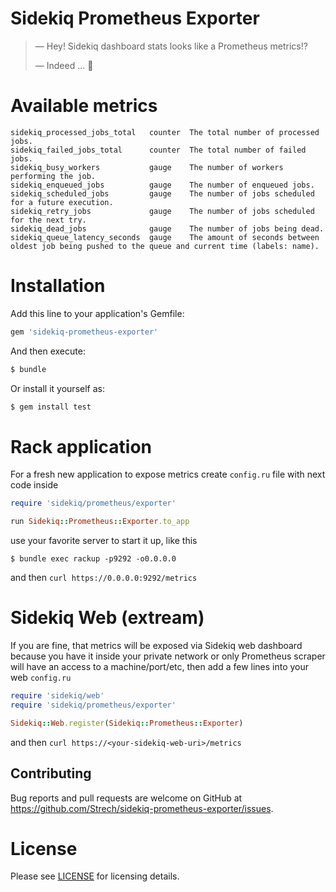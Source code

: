 # Sidekiq Prometheus Exporter

> — Hey! Sidekiq dashboard stats looks like a Prometheus metrics!?
>
> — Indeed ... :thinking:

# Available metrics

```text
sidekiq_processed_jobs_total   counter  The total number of processed jobs.
sidekiq_failed_jobs_total      counter  The total number of failed jobs.
sidekiq_busy_workers           gauge    The number of workers performing the job.
sidekiq_enqueued_jobs          gauge    The number of enqueued jobs.
sidekiq_scheduled_jobs         gauge    The number of jobs scheduled for a future execution.
sidekiq_retry_jobs             gauge    The number of jobs scheduled for the next try.
sidekiq_dead_jobs              gauge    The number of jobs being dead.
sidekiq_queue_latency_seconds  gauge    The amount of seconds between oldest job being pushed to the queue and current time (labels: name).

```

# Installation

Add this line to your application's Gemfile:

```ruby
gem 'sidekiq-prometheus-exporter'
```

And then execute:

```bash
$ bundle
```

Or install it yourself as:

```bash
$ gem install test
```

# Rack application

For  a fresh new application to expose metrics create `config.ru` file with
next code inside

```ruby
require 'sidekiq/prometheus/exporter'

run Sidekiq::Prometheus::Exporter.to_app
```

use your favorite server to start it up, like this

```
$ bundle exec rackup -p9292 -o0.0.0.0
```

and then `curl https://0.0.0.0:9292/metrics`

# Sidekiq Web (extream)

If you are fine, that metrics will be exposed via Sidekiq web dashboard because
you have it inside your private network or only Prometheus scraper will have an
access to a machine/port/etc, then add a few lines into your web `config.ru`

```ruby
require 'sidekiq/web'
require 'sidekiq/prometheus/exporter'

Sidekiq::Web.register(Sidekiq::Prometheus::Exporter)
```

and then `curl https://<your-sidekiq-web-uri>/metrics`

## Contributing

Bug reports and pull requests are welcome on GitHub at https://github.com/Strech/sidekiq-prometheus-exporter/issues.

# License

Please see [LICENSE](https://github.com/mperham/sidekiq/blob/master/LICENSE) for licensing details.
